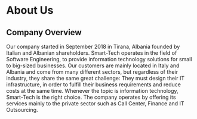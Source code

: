 # About Us

## Company Overview

 Our company started in September 2018 in Tirana, Albania founded by Italian and Albanian shareholders. Smart-Tech operates in the field of Software Engineering, to provide information technology solutions for small to big-sized businesses.
          Our customers are mainly located in Italy and Albania and come from many different sectors, but regardless of their industry, they share the same great challenge: They must design their IT infrastructure, in order to fulfill their business requirements and reduce costs at the same time. Whenever the topic is information technology, Smart-Tech is the right choice.
          The company operates by offering its services mainly to the private sector such as Call Center, Finance and IT Outsourcing.
